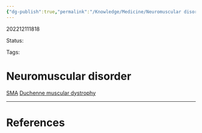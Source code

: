 ```yaml
---
{"dg-publish":true,"permalink":"/Knowledge/Medicine/Neuromuscular disorder/"}
---
```



202212111818

Status: 

Tags:

# Neuromuscular disorder
[SMA](Spinal%20Muscular%20Atrophy.md)
[Duchenne muscular dystrophy](Duchenne%20muscular%20dystrophy)








___
# References